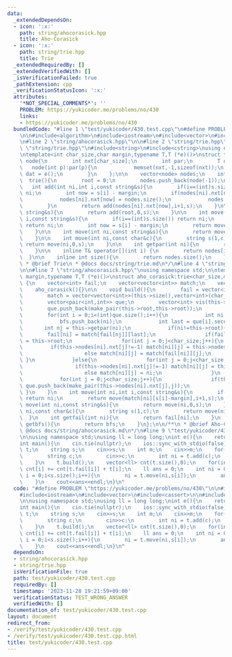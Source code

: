 ```yaml
---
data:
  _extendedDependsOn:
  - icon: ':x:'
    path: string/ahocorasick.hpp
    title: Aho-Corasick
  - icon: ':x:'
    path: string/trie.hpp
    title: Trie
  _extendedRequiredBy: []
  _extendedVerifiedWith: []
  _isVerificationFailed: true
  _pathExtension: cpp
  _verificationStatusIcon: ':x:'
  attributes:
    '*NOT_SPECIAL_COMMENTS*': ''
    PROBLEM: https://yukicoder.me/problems/no/430
    links:
    - https://yukicoder.me/problems/no/430
  bundledCode: "#line 1 \"test/yukicoder/430.test.cpp\"\n#define PROBLEM \"https://yukicoder.me/problems/no/430\"\
    \n\n#include<algorithm>\n#include<iostream>\n#include<vector>\n#include<cassert>\n\
    \n#line 2 \"string/ahocorasick.hpp\"\n\n#line 2 \"string/trie.hpp\"\n\n#line 4\
    \ \"string/trie.hpp\"\n#include<string>\n#include<cstring>\nusing namespace std;\n\
    \ntemplate<int char_size,char margin,typename T,T (*e)()>\nstruct trie{\n    struct\
    \ node{\n        int nxt[char_size];\n        int par;\n        T dat;\n     \
    \   node(int p):par(p){\n            memset(nxt,-1,sizeof(nxt));\n           \
    \ dat = e();\n        }\n    };\n\n    vector<node> nodes;\n    int root;\n  \
    \  trie(){\n        root = 0;\n        nodes.push_back(node(-1));\n    }\n\n \
    \   int add(int ni,int i,const string&s){\n        if(i==(int)s.size()) return\
    \ ni;\n        int now = s[i] - margin;\n        if(nodes[ni].nxt[now]==-1){\n\
    \            nodes[ni].nxt[now] = nodes.size();\n            nodes.push_back(node(ni));\n\
    \        }\n        return add(nodes[ni].nxt[now],i+1,s);\n    }\n\n    int add(const\
    \ string&s){\n        return add(root,0,s);\n    }\n\n    int move(int ni,int\
    \ i,const string&s){\n        if(i==(int)s.size()) return ni;\n        if(ni==-1)\
    \ return ni;\n        int now = s[i] - margin;\n        return move(nodes[ni].nxt[now],i+1,s);\n\
    \    }\n\n    int move(int ni,const string&s){\n        return move(ni,0,s);\n\
    \    }\n\n    int move(int ni,const char&c){\n        string s(1,c);\n       \
    \ return move(ni,0,s);\n    }\n\n    int getpar(int ni){\n        return nodes[ni].par;\n\
    \    }\n\n    inline T& operator[](int i) {\n        return nodes[i].dat;\n  \
    \  }\n\n    inline int size(){\n        return nodes.size();\n    }\n};\n\n/**\n\
    \ * @brief Trie\n * @docs docs/string/trie.md\n*/\n#line 4 \"string/ahocorasick.hpp\"\
    \n\n#line 7 \"string/ahocorasick.hpp\"\nusing namespace std;\n\ntemplate<int char_size,int\
    \ margin,typename T,T (*e)()>\nstruct aho_corasick:trie<char_size,margin,T,e>\
    \ {\n    vector<int> fail;\n    vector<vector<int>> match;\n    vector<int> bfs;\n\
    \    aho_corasick(){}\n\n    void build(){\n        fail = vector<int>(this->size(),this->root);\n\
    \        match = vector<vector<int>>(this->size(),vector<int>(char_size,-1));\n\
    \        vector<pair<int,int>> que;\n        vector<int> vis(this->size(),0);\n\
    \        que.push_back(make_pair(this->root,this->root));\n        vis[0] = 1;\n\
    \        for(int i = 0;i<(int)que.size();i++){\n            int ni = que[i].first;\n\
    \            bfs.push_back(ni);\n            int last = que[i].second;\n     \
    \       int nj = this->getpar(ni);\n            if(ni!=this->root){\n        \
    \        fail[ni] = match[fail[nj]][last];\n                if(fail[ni]==ni) fail[ni]\
    \ = this->root;\n                for(int j = 0;j<char_size;j++){\n           \
    \         if(this->nodes[ni].nxt[j]!=-1) match[ni][j] = this->nodes[ni].nxt[j];\n\
    \                    else match[ni][j] = match[fail[ni]][j];\n               \
    \ }\n            }else{\n                for(int j = 0;j<char_size;j++){\n   \
    \                 if(this->nodes[ni].nxt[j]!=-1) match[ni][j] = this->nodes[ni].nxt[j];\n\
    \                    else match[ni][j] = ni;\n                }\n            }\n\
    \            for(int j = 0;j<char_size;j++){\n                if(this->nodes[ni].nxt[j]!=-1)\
    \ que.push_back(make_pair(this->nodes[ni].nxt[j],j));\n            }\n       \
    \ }\n    }\n    int move(int ni,int i,const string&s){\n        if(i==(int)s.size())\
    \ return ni;\n        return move(match[ni][s[i]-margin],i+1,s);\n    }\n    int\
    \ move(int ni,const string&s){\n        return move(ni,0,s);\n    }\n    int move(int\
    \ ni,const char&c){\n        string s(1,c);\n        return move(ni,0,s);\n  \
    \  }\n    int getfail(int ni){\n        return fail[ni];\n    }\n    vector<int>\
    \ getbfs(){\n        return bfs;\n    }\n};\n\n/**\n * @brief Aho-Corasick\n *\
    \ @docs docs/string/ahocorasick.md\n*/\n#line 9 \"test/yukicoder/430.test.cpp\"\
    \n\nusing namespace std;\nusing ll = long long;\nint e(){\n    return 0;\n}\n\n\
    int main(){\n    cin.tie(nullptr);\n    ios::sync_with_stdio(false);\n\n    aho_corasick<26,'A',int,e>\
    \ t;\n    string s;\n    cin>>s;\n    int m;\n    cin>>m;\n    for(int i = 0;i<m;i++){\n\
    \        string c;\n        cin>>c;\n        int ni = t.add(c);\n        t[ni]++;\n\
    \    }\n    t.build();\n    vector<ll> cnt(t.size(),0);\n    for(int i:t.getbfs())\
    \ cnt[i] += cnt[t.fail[i]] + t[i];\n    ll ans = 0;\n    int ni = 0;\n    for(int\
    \ i = 0;i<s.size();i++){\n        ni = t.move(ni,s[i]);\n        ans += cnt[ni];\n\
    \    }\n    cout<<ans<<endl;\n}\n"
  code: "#define PROBLEM \"https://yukicoder.me/problems/no/430\"\n\n#include<algorithm>\n\
    #include<iostream>\n#include<vector>\n#include<cassert>\n\n#include \"string/ahocorasick.hpp\"\
    \n\nusing namespace std;\nusing ll = long long;\nint e(){\n    return 0;\n}\n\n\
    int main(){\n    cin.tie(nullptr);\n    ios::sync_with_stdio(false);\n\n    aho_corasick<26,'A',int,e>\
    \ t;\n    string s;\n    cin>>s;\n    int m;\n    cin>>m;\n    for(int i = 0;i<m;i++){\n\
    \        string c;\n        cin>>c;\n        int ni = t.add(c);\n        t[ni]++;\n\
    \    }\n    t.build();\n    vector<ll> cnt(t.size(),0);\n    for(int i:t.getbfs())\
    \ cnt[i] += cnt[t.fail[i]] + t[i];\n    ll ans = 0;\n    int ni = 0;\n    for(int\
    \ i = 0;i<s.size();i++){\n        ni = t.move(ni,s[i]);\n        ans += cnt[ni];\n\
    \    }\n    cout<<ans<<endl;\n}\n"
  dependsOn:
  - string/ahocorasick.hpp
  - string/trie.hpp
  isVerificationFile: true
  path: test/yukicoder/430.test.cpp
  requiredBy: []
  timestamp: '2023-11-28 19:21:59+09:00'
  verificationStatus: TEST_WRONG_ANSWER
  verifiedWith: []
documentation_of: test/yukicoder/430.test.cpp
layout: document
redirect_from:
- /verify/test/yukicoder/430.test.cpp
- /verify/test/yukicoder/430.test.cpp.html
title: test/yukicoder/430.test.cpp
---
```

